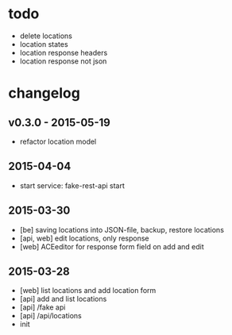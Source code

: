 # todo

- delete locations
- location states
- location response headers
- location response not json

# changelog

## v0.3.0 - 2015-05-19
- refactor location model

## 2015-04-04
- start service: fake-rest-api start

## 2015-03-30
- [be] saving locations into JSON-file, backup, restore locations
- [api, web]  edit locations, only response
- [web] ACEeditor for response form field on add and edit

## 2015-03-28
- [web] list locations and add location form
- [api] add and list locations 
- [api] /fake api
- [api] /api/locations
- init 